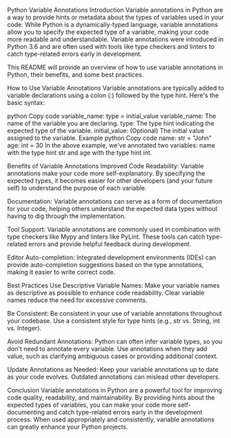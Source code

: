 Python Variable Annotations
Introduction
Variable annotations in Python are a way to provide hints or metadata about the types of variables used in your code. While Python is a dynamically-typed language, variable annotations allow you to specify the expected type of a variable, making your code more readable and understandable. Variable annotations were introduced in Python 3.6 and are often used with tools like type checkers and linters to catch type-related errors early in development.

This README will provide an overview of how to use variable annotations in Python, their benefits, and some best practices.

How to Use Variable Annotations
Variable annotations are typically added to variable declarations using a colon (:) followed by the type hint. Here's the basic syntax:

python
Copy code
variable_name: type = initial_value
variable_name: The name of the variable you are declaring.
type: The type hint indicating the expected type of the variable.
initial_value: (Optional) The initial value assigned to the variable.
Example
python
Copy code
name: str = "John"
age: int = 30
In the above example, we've annotated two variables: name with the type hint str and age with the type hint int.

Benefits of Variable Annotations
Improved Code Readability: Variable annotations make your code more self-explanatory. By specifying the expected types, it becomes easier for other developers (and your future self) to understand the purpose of each variable.

Documentation: Variable annotations can serve as a form of documentation for your code, helping others understand the expected data types without having to dig through the implementation.

Tool Support: Variable annotations are commonly used in combination with type checkers like Mypy and linters like PyLint. These tools can catch type-related errors and provide helpful feedback during development.

Editor Auto-completion: Integrated development environments (IDEs) can provide auto-completion suggestions based on the type annotations, making it easier to write correct code.

Best Practices
Use Descriptive Variable Names: Make your variable names as descriptive as possible to enhance code readability. Clear variable names reduce the need for excessive comments.

Be Consistent: Be consistent in your use of variable annotations throughout your codebase. Use a consistent style for type hints (e.g., str vs. String, int vs. Integer).

Avoid Redundant Annotations: Python can often infer variable types, so you don't need to annotate every variable. Use annotations when they add value, such as clarifying ambiguous cases or providing additional context.

Update Annotations as Needed: Keep your variable annotations up to date as your code evolves. Outdated annotations can mislead other developers.

Conclusion
Variable annotations in Python are a powerful tool for improving code quality, readability, and maintainability. By providing hints about the expected types of variables, you can make your code more self-documenting and catch type-related errors early in the development process. When used appropriately and consistently, variable annotations can greatly enhance your Python projects.
